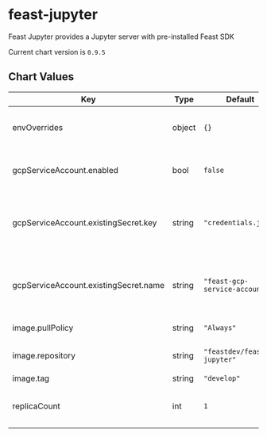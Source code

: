 feast-jupyter
=============
Feast Jupyter provides a Jupyter server with pre-installed Feast SDK

Current chart version is `0.9.5`





## Chart Values

| Key | Type | Default | Description |
|-----|------|---------|-------------|
| envOverrides | object | `{}` | Extra environment variables to set |
| gcpServiceAccount.enabled | bool | `false` | Flag to use [service account](https://cloud.google.com/iam/docs/creating-managing-service-account-keys) JSON key |
| gcpServiceAccount.existingSecret.key | string | `"credentials.json"` | Key in the secret data (file name of the service account) |
| gcpServiceAccount.existingSecret.name | string | `"feast-gcp-service-account"` | Name of the existing secret containing the service account |
| image.pullPolicy | string | `"Always"` | Image pull policy |
| image.repository | string | `"feastdev/feast-jupyter"` | Docker image repository |
| image.tag | string | `"develop"` | Image tag |
| replicaCount | int | `1` | Number of pods that will be created |
